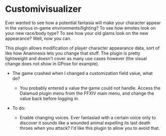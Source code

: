 # Customivisualizer

Ever wanted to see how a potential fantasia will make your character appear in the various in-game environments/lighting? To see how emotes look on your new race/body type? To see how your old glams look on the new appearance?
Well, now you can.

This plugin allows modification of player character appearance data, sort of like how Anamnesis lets you change that stuff.
The plugin is pretty lightweight and doesn't cover as many use cases however (the visual change does not show in GPose for example).

* The game crashed when I changed a customization field value, what do?
  * You probably entered a value the game could not handle. Access the Dalamud plugin menu from the FFXIV main menu, and change the value back before logging in.
  
* To do:
  * Enable changing voices. Ever fantasiad with a certain voice only to discover it sounds like a wounded animal expelling its last death throes when you attack? I'd like this plugin to allow you to avoid that.